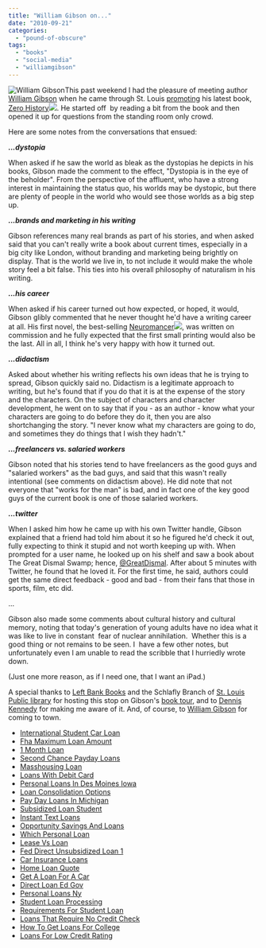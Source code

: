 ```yaml
---
title: "William Gibson on..."
date: "2010-09-21"
categories: 
  - "pound-of-obscure"
tags: 
  - "books"
  - "social-media"
  - "williamgibson"
---
```


![](images/Gibson_William_400.jpg "William Gibson")This past weekend I had the pleasure of meeting author [William Gibson](http://www.williamgibsonbooks.com) when he came through St. Louis [promoting](http://williamgibsonbooks.com/source/tour.asp) his latest book, [Zero History](http://www.amazon.com/gp/product/0399156828?ie=UTF8&tag=gbrettmiller-20&linkCode=as2&camp=1789&creative=9325&creativeASIN=0399156828)![](http://www.assoc-amazon.com/e/ir?t=gbrettmiller-20&l=as2&o=1&a=0399156828). He started off  by reading a bit from the book and then opened it up for questions from the standing room only crowd.

Here are some notes from the conversations that ensued:

**_...dystopia_**

When asked if he saw the world as bleak as the dystopias he depicts in his books, Gibson made the comment to the effect, "Dystopia is in the eye of the beholder". From the perspective of the affluent, who have a strong interest in maintaining the status quo, his worlds may be dystopic, but there are plenty of people in the world who would see those worlds as a big step up.

**_...brands and marketing in his writing_**

Gibson references many real brands as part of his stories, and when asked said that you can't really write a book about current times, especially in a big city like London, without branding and marketing being brightly on display. That is the world we live in, to not include it would make the whole story feel a bit false. This ties into his overall philosophy of naturalism in his writing.

**_...his career_**

When asked if his career turned out how expected, or hoped, it would, Gibson glibly commented that he never thought he'd have a writing career at all. His first novel, the best-selling [Neuromancer](http://www.amazon.com/gp/product/0441012035?ie=UTF8&tag=gbrettmiller-20&linkCode=as2&camp=1789&creative=9325&creativeASIN=0441012035)![](http://www.assoc-amazon.com/e/ir?t=gbrettmiller-20&l=as2&o=1&a=0441012035), was written on commission and he fully expected that the first small printing would also be the last. All in all, I think he's very happy with how it turned out.

**_...didactism_**

Asked about whether his writing reflects his own ideas that he is trying to spread, Gibson quickly said no. Didactism is a legitimate approach to writing, but he's found that if you do that it is at the expense of the story and the characters. On the subject of characters and character development, he went on to say that if you - as an author - know what your characters are going to do before they do it, then you are also shortchanging the story. "I never know what my characters are going to do, and sometimes they do things that I wish they hadn't."

**_...freelancers vs. salaried workers_**

Gibson noted that his stories tend to have freelancers as the good guys and "salaried workers" as the bad guys, and said that this wasn't really intentional (see comments on didactism above). He did note that not everyone that "works for the man" is bad, and in fact one of the key good guys of the current book is one of those salaried workers.

**_...twitter_**

When I asked him how he came up with his own Twitter handle, Gibson explained that a friend had told him about it so he figured he'd check it out, fully expecting to think it stupid and not worth keeping up with. When prompted for a user name, he looked up on his shelf and saw a book about The Great Dismal Swamp; hence, [@GreatDismal](http://twitter.com/GreatDismal). After about 5 minutes with Twitter, he found that he loved it. For the first time, he said, authors could get the same direct feedback - good and bad - from their fans that those in sports, film, etc did.

...

Gibson also made some comments about cultural history and cultural memory, noting that today's generation of young adults have no idea what it was like to live in constant  fear of nuclear annihilation.  Whether this is a good thing or not remains to be seen. I  have a few other notes, but unfortunately even I am unable to read the scribble that I hurriedly wrote down.

(Just one more reason, as if I need one, that I want an iPad.)

A special thanks to [Left Bank Books](http://www.left-bank.com/) and the Schlafly Branch of [St. Louis Public library](http://www.slpl.org) for hosting this stop on Gibson's [book tour](http://williamgibsonbooks.com/source/tour.asp), and to [Dennis Kennedy](http://twitter.com/denniskennedy) for making me aware of it. And, of course, to [William Gibson](http://twitter.com/GreatDismal) for coming to town.

- [International Student Car Loan](http://www.amarysia.gr/?International-Student-Car-Loan)
- [Fha Maximum Loan Amount](http://www.consejocafe.org/?Fha-Maximum-Loan-Amount)
- [1 Month Loan](http://www.mariebo.org/?1-Month-Loan)
- [Second Chance Payday Loans](http://gbbkolejka.pl/?Second-Chance-Payday-Loans)
- [Masshousing Loan](http://www.consejocafe.org/?Masshousing-Loan)
- [Loans With Debit Card](http://usasportgroup.com/?Loans-With-Debit-Card)
- [Personal Loans In Des Moines Iowa](http://www.franklinny.org/?Personal-Loans-In-Des-Moines-Iowa)
- [Loan Consolidation Options](http://www.franklinny.org/?Loan-Consolidation-Options)
- [Pay Day Loans In Michigan](http://usasportgroup.com/?Pay-Day-Loans-In-Michigan)
- [Subsidized Loan Student](http://www.amarysia.gr/?Subsidized-Loan-Student)
- [Instant Text Loans](http://www.franklinny.org/?Instant-Text-Loans)
- [Opportunity Savings And Loans](http://www.franklinny.org/?Opportunity-Savings-And-Loans)
- [Which Personal Loan](http://www.franklinny.org/?Which-Personal-Loan)
- [Lease Vs Loan](http://www.consejocafe.org/?Lease-Vs-Loan)
- [Fed Direct Unsubsidized Loan 1](http://www.consejocafe.org/?Fed-Direct-Unsubsidized-Loan-1)
- [Car Insurance Loans](http://www.franklinny.org/?Car-Insurance-Loans)
- [Home Loan Quote](http://www.franklinny.org/?Home-Loan-Quote)
- [Get A Loan For A Car](http://www.franklinny.org/?Get-A-Loan-For-A-Car)
- [Direct Loan Ed Gov](http://www.amarysia.gr/?Direct-Loan-Ed-Gov)
- [Personal Loans Ny](http://www.franklinny.org/?Personal-Loans-Ny)
- [Student Loan Processing](http://usasportgroup.com/?Student-Loan-Processing)
- [Requirements For Student Loan](http://www.amarysia.gr/?Requirements-For-Student-Loan)
- [Loans That Require No Credit Check](http://www.franklinny.org/?Loans-That-Require-No-Credit-Check)
- [How To Get Loans For College](http://www.mariebo.org/?How-To-Get-Loans-For-College)
- [Loans For Low Credit Rating](http://www.consejocafe.org/?Loans-For-Low-Credit-Rating)
